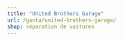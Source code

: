 ```yaml
---
title: "United Brothers Garage"
url: /ganta/united-brothers-garage/
shop: réparation de voitures
---
```

